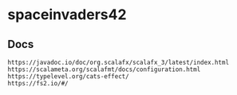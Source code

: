 # spaceinvaders42

## Docs
````
https://javadoc.io/doc/org.scalafx/scalafx_3/latest/index.html
https://scalameta.org/scalafmt/docs/configuration.html
https://typelevel.org/cats-effect/
https://fs2.io/#/
````
